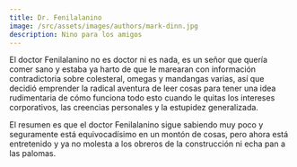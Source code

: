 ```yaml
---
title: Dr. Fenilalanino
image: /src/assets/images/authors/mark-dinn.jpg
description: Nino para los amigos
---
```


El doctor Fenilalanino no es doctor ni es nada, es un señor que quería comer sano y estaba ya harto de que le marearan con información contradictoria sobre colesteral, omegas y mandangas varias, así que decidió emprender la radical aventura de leer cosas para tener una idea rudimentaria de cómo funciona todo esto cuando le quitas los intereses corporativos, las creencias personales y la estupidez generalizada.

El resumen es que el doctor Fenilalanino sigue sabiendo muy poco y seguramente está equivocadísimo en un montón de cosas, pero ahora está entretenido y ya no molesta a los obreros de la construcción ni echa pan a las palomas.
